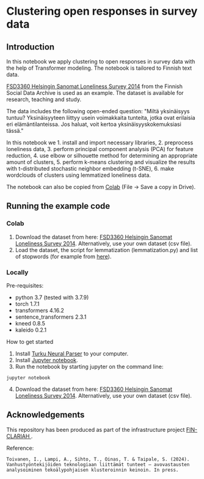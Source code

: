 
# Clustering open responses in survey data

## Introduction

In this notebook we apply clustering to open responses in survey data with the help of Transformer modeling. The notebook is tailored to Finnish text data.

[FSD3360 Helsingin Sanomat Loneliness Survey 2014](https://services.fsd.tuni.fi/catalogue/FSD3360?tab=description&lang=en&study_language=en) from the Finnish Social Data Archive is used as an example. The dataset is available for research, teaching and study.

The data includes the following open-ended question: "Miltä yksinäisyys tuntuu? Yksinäisyyteen liittyy usein voimakkaita tunteita, jotka ovat erilaisia eri elämäntilanteissa. Jos haluat, voit kertoa yksinäisyyskokemuksiasi tässä."

In this notebook we
    1. install and import necessary libraries,
    2. preprocess loneliness data,
    3. perform principal component analysis (PCA) for feature reduction,
    4. use elbow or silhouette method for determining an appropriate amount of clusters,
    5. perform k-means clustering and visualize the results with t-distributed stochastic neighbor embedding (t-SNE),
    6. make wordclouds of clusters using lemmatized loneliness data.

The notebook can also be copied from [Colab](https://colab.research.google.com/drive/1v8UpvuwO_qoHG9upb3CrMzEMvZdgagvM) (File -> Save a copy in Drive).

## Running the example code

### Colab

1. Download the dataset from here: [FSD3360 Helsingin Sanomat Loneliness Survey 2014](https://services.fsd.tuni.fi/catalogue/FSD3360?tab=description&lang=en&study_language=en). Alternatively, use your own dataset (csv file).
2. Load the dataset, the script for lemmatization (lemmatization.py) and list of stopwords (for example from [here](https://github.com/stopwords-iso/stopwords-fi)).

### Locally

Pre-requisites:
- python 3.7 (tested with 3.7.9)
- torch 1.7.1
- transformers 4.16.2
- sentence_transformers 2.3.1
- kneed 0.8.5
- kaleido 0.2.1

How to get started
1. Install [Turku Neural Parser](https://turkunlp.org/Turku-neural-parser-pipeline/) to your computer.
2. Install [Jupyter notebook](https://jupyter.org/install).
3. Run the notebook by starting jupyter on the command line:
```{cmd}
jupyter notebook
```
4. Download the dataset from here: [FSD3360 Helsingin Sanomat Loneliness Survey 2014](https://services.fsd.tuni.fi/catalogue/FSD3360?tab=description&lang=en&study_language=en). Alternatively, use your own dataset (csv file).

## Acknowledgements

This repository has been produced as part of the infrastructure project [FIN-CLARIAH ](https://www.jyu.fi/en/projects/fin-clariah).

Reference:
```
Toivanen, I., Lampi, A., Sihto, T., Oinas, T. & Taipale, S. (2024). Vanhustyöntekijöiden teknologiaan liittämät tunteet – avovastausten analysoiminen tekoälypohjaisen klusteroinnin keinoin. In press.
```
